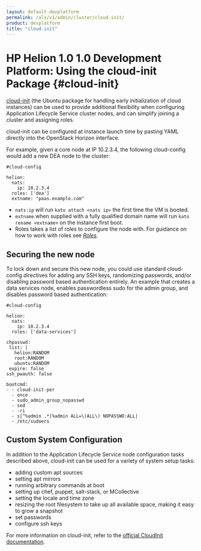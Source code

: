 ```yaml
---
layout: default-devplatform
permalink: /als/v1/admin/cluster/cloud-init/
product: devplatform
title: "cloud-init"
---
```

<!--PUBLISHED-->

# HP Helion 1.0 1.0 Development Platform: Using the cloud-init Package {#cloud-init}

[cloud-init](https://help.ubuntu.com/community/CloudInit) (the Ubuntu
package for handling early initialization of cloud instances) can be
used to provide additional flexibility when configuring Application Lifecycle Service cluster
nodes, and can simplify joining a cluster and assigning roles.

cloud-init can be configured at instance launch time by pasting YAML
directly into the OpenStack Horizon interface.

For example, given a core node at IP 10.2.3.4, the following
cloud-config would add a new DEA node to the cluster:

    #cloud-config

    helion:
      nats:
        ip: 10.2.3.4
      roles: ['dea']
      extname: "paas.example.com" 

-   `nats:ip` will run
    `kato attach <nats ip>` the first time the VM is
    booted.
-   `extname` when supplied with a fully qualified
    domain name will run `kato rename <extname>` on
    the instance first boot.
-   Roles takes a list of roles to configure the node with. For guidance
    on how to work with roles see
    [*Roles*](index.html#server-cluster-roles).

Securing the new node[](#securing-the-new-node "Permalink to this headline")
-----------------------------------------------------------------------------

To lock down and secure this new node, you could use standard cloud-config directives for adding any SSH keys, randomizing passwords, and/or disabling password based authentication entirely. An example that creates a data services node, enables passwordless sudo for the admin group, and disables password based authentication:

    #cloud-config

    helion:
      nats:
        ip: 10.2.3.4
      roles: ['data-services']

    chpasswd:
     list: |
       helion:RANDOM
       root:RANDOM
       ubuntu:RANDOM
     expire: false
    ssh_pwauth: false

    bootcmd:
    - - cloud-init-per
      - once
      - sudo_admin_group_nopasswd
      - sed
      - -ri
      - s|^%admin .*|%admin ALL=\(ALL\) NOPASSWD:ALL|
      - /etc/sudoers

Custom System Configuration[](#custom-system-configuration "Permalink to this headline")
-----------------------------------------------------------------------------------------

In addition to the Application Lifecycle Service node configuration tasks described above,
cloud-init can be used for a variety of system setup tasks:

-   adding custom apt sources
-   setting apt mirrors
-   running arbitrary commands at boot
-   setting up chef, puppet, salt-stack, or MCollective
-   setting the locale and time zone
-   resizing the root filesystem to take up all available space, making
    it easy to grow a snapshot
-   set passwords
-   configure ssh keys

For more information on cloud-init, refer to the [official CloudInit
documentation](https://help.ubuntu.com/community/CloudInit).